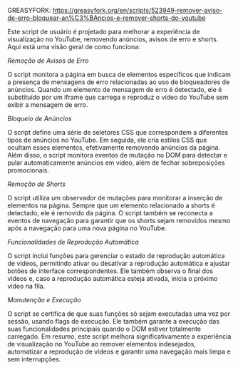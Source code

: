 GREASYFORK: https://greasyfork.org/en/scripts/523949-remover-aviso-de-erro-bloquear-an%C3%BAncios-e-remover-shorts-do-youtube

Este script de usuário é projetado para melhorar a experiência de visualização no YouTube, removendo anúncios, avisos de erro e shorts. Aqui está uma visão geral de como funciona:

*Remoção de Avisos de Erro*

O script monitora a página em busca de elementos específicos que indicam a presença de mensagens de erro relacionadas ao uso de bloqueadores de anúncios.
Quando um elemento de mensagem de erro é detectado, ele é substituído por um iframe que carrega e reproduz o vídeo do YouTube sem exibir a mensagem de erro.

*Bloqueio de Anúncios*

O script define uma série de seletores CSS que correspondem a diferentes tipos de anúncios no YouTube.
Em seguida, ele cria estilos CSS que ocultam esses elementos, efetivamente removendo anúncios da página.
Além disso, o script monitora eventos de mutação no DOM para detectar e pular automaticamente anúncios em vídeo, além de fechar sobreposições promocionais.

*Remoção de Shorts*

O script utiliza um observador de mutações para monitorar a inserção de elementos na página.
Sempre que um elemento relacionado a shorts é detectado, ele é removido da página.
O script também se reconecta a eventos de navegação para garantir que os shorts sejam removidos mesmo após a navegação para uma nova página no YouTube.

*Funcionalidades de Reprodução Automática*

O script inclui funções para gerenciar o estado de reprodução automática de vídeos, permitindo ativar ou desativar a reprodução automática e ajustar botões de interface correspondentes.
Ele também observa o final dos vídeos e, caso a reprodução automática esteja ativada, inicia o próximo vídeo na fila.

*Manutenção e Execução*

O script se certifica de que suas funções só sejam executadas uma vez por sessão, usando flags de execução.
Ele também garante a execução das suas funcionalidades principais quando o DOM estiver totalmente carregado.
Em resumo, este script melhora significativamente a experiência de visualização no YouTube ao remover elementos indesejados, automatizar a reprodução de vídeos e garantir uma navegação mais limpa e sem interrupções.
